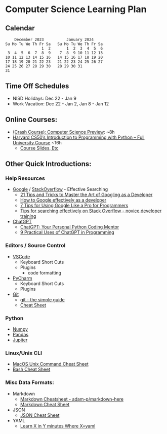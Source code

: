 # Computer Science Learning Plan

## Calendar
```
    December 2023          January 2024
Su Mo Tu We Th Fr Sa   Su Mo Tu We Th Fr Sa
                1  2       1  2  3  4  5  6
 3  4  5  6  7  8  9    7  8  9 10 11 12 13
10 11 12 13 14 15 16   14 15 16 17 18 19 20
17 18 19 20 21 22 23   21 22 23 24 25 26 27
24 25 26 27 28 29 30   28 29 30 31
31
```          

## Time Off Schedules
- NISD Holidays: Dec 22 - Jan 9
- Work Vacation: Dec 22 - Jan 2, Jan 8 - Jan 12

## Online Courses:
- [(Crash Course): Computer Science Preview](https://www.youtube.com/playlist?list=PL8dPuuaLjXtNlUrzyH5r6jN9ulIgZBpdo): ~8h
- [Harvard CS50’s Introduction to Programming with Python – Full University Course](https://www.youtube.com/watch?v=nLRL_NcnK-4) ~16h   
    - [Course Slides, Etc](https://cs50.harvard.edu/python/2022/)

## Other Quick Introductions:

### Help Resources
- [Google](https://www.google.com/) / [StackOverflow](https://stackoverflow.com/) - Effective Searching 
    - [21 Tips and Tricks to Master the Art of Googling as a Developer](https://www.makeuseof.com/21-tips-and-tricks-to-master-the-art-of-googling-as-a-developer/)
    - [How to Google effectively as a developer](https://medium.com/@niamhpower/how-to-google-effectively-as-a-developer-4ebe363afe)
    - [7 Tips for Using Google Like a Pro for Programmers](https://www.developerupdates.com/blog/7-tips-for-using-google-like-a-pro-for-programmers)
    - [Tips for searching effectively on Stack Overflow - novice developer training](https://meta.stackoverflow.com/questions/419427/tips-for-searching-effectively-on-stack-overflow-novice-developer-training)
- [ChatGPT](https://chat.openai.com/)
    - [ChatGPT: Your Personal Python Coding Mentor](https://realpython.com/chatgpt-coding-mentor-python/)
    - [9 Practical Uses of ChatGPT in Programming](https://www.makeuseof.com/chatgpt-programming-practical-uses/)

### Editors / Source Control
- [VSCode](https://code.visualstudio.com/)
    - Keyboard Short Cuts
    - Plugins
        - code formatting
- [PyCharm](https://www.jetbrains.com/pycharm/)
    - Keyboard Short Cuts
    - Plugins
- [Git](https://git-scm.com/)
    - [git - the simple guide](https://rogerdudler.github.io/git-guide/)
    - [Cheat Sheet](https://education.github.com/git-cheat-sheet-education.pdf)

### Python
- [Numpy](https://numpy.org/)
- [Pandas](https://pandas.pydata.org/)
- [Jupiter](https://jupyter.org/)

### Linux/Unix CLI
- [MacOS Unix Command Cheat Sheet](https://www.ifixit.com/Wiki/MacOS_Unix_Commands)
- [Bash Cheat Sheet](https://github.com/RehanSaeed/Bash-Cheat-Sheet)

### Misc Data Formats:
- Markdown
    - [Markdown Cheatsheet - adam-p/markdown-here](https://github.com/adam-p/markdown-here/wiki/Markdown-Cheatsheet)
    - [Markdown Cheat Sheet](https://www.markdownguide.org/cheat-sheet/)
- JSON
    - [JSON Cheat Sheet](https://codebeautify.org/json-cheat-sheet)
- YAML
    - [Learn X in Y minutes Where X=yaml](https://learnxinyminutes.com/docs/yaml/)

